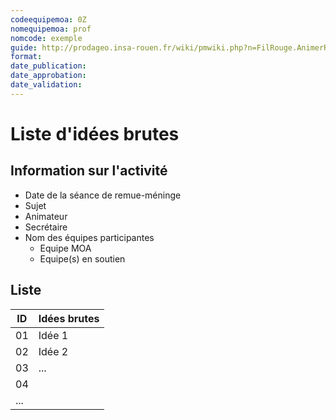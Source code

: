 ```yaml
---
codeequipemoa: 0Z
nomequipemoa: prof
nomcode: exemple
guide: http://prodageo.insa-rouen.fr/wiki/pmwiki.php?n=FilRouge.AnimerRemueMeninge
format:
date_publication:
date_approbation:
date_validation:
---
```


# Liste d'idées brutes

## Information sur l'activité
- Date de la séance de remue-méninge
- Sujet
- Animateur
- Secrétaire
- Nom des équipes participantes
  - Equipe MOA
  - Equipe(s) en soutien

## Liste

| ID 	| Idées brutes 	|
|----	|--------------	|
| 01 	| Idée 1       	|
| 02 	| Idée 2       	|
| 03 	| ...         	|
| 04 	|              	|
| ...	|              	|

